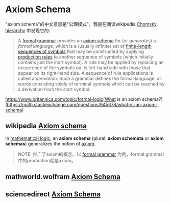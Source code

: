 # Axiom Schema

"axiom schema"的中文意思是"公理模式"。我是在阅读wikipedia [Chomsky hierarchy](https://en.wikipedia.org/wiki/Chomsky_hierarchy) 中发现它的:

> A [formal grammar](https://en.wikipedia.org/wiki/Formal_grammar) provides an [axiom schema](https://en.wikipedia.org/wiki/Axiom_schema) for (or *generates*) a *formal language*, which is a (usually infinite) set of [finite-length sequences of symbols](https://en.wikipedia.org/wiki/String_(computer_science)) that may be constructed by applying [production rules](https://en.wikipedia.org/wiki/Production_(computer_science)) to another sequence of symbols (which initially contains just the start symbol). A rule may be applied by replacing an occurrence of the symbols on its left-hand side with those that appear on its right-hand side. A sequence of rule applications is called a *derivation*. Such a grammar defines the formal language: all words consisting solely of terminal symbols which can be reached by a derivation from the start symbol.



https://www.britannica.com/topic/formal-logic[What is an axiom schema?](https://math.stackexchange.com/questions/945378/what-is-an-axiom-schema)



## wikipedia [Axiom schema](https://en.wikipedia.org/wiki/Axiom_schema)

In [mathematical logic](https://en.wikipedia.org/wiki/Mathematical_logic), an **axiom schema** (plural: **axiom schemata** or **axiom schemas**) generalizes the notion of [axiom](https://en.wikipedia.org/wiki/Axiom).

> NOTE: 推广了axiom的概念。以 [formal grammar](https://en.wikipedia.org/wiki/Formal_grammar) 为例，formal grammar中的production就是axiom。

## mathworld.wolfram [Axiom Schema](https://mathworld.wolfram.com/AxiomSchema.html)



## sciencedirect [Axiom Schema](https://www.sciencedirect.com/topics/mathematics/axiom-schema)